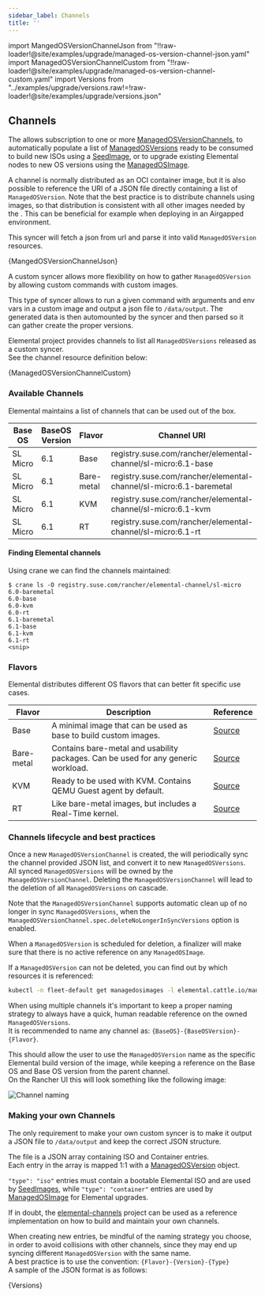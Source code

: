 ```yaml
---
sidebar_label: Channels
title: ''
---
```


<head>
  <link rel="canonical" href="https://elemental.docs.rancher.com/channels"/>
</head>

import MangedOSVersionChannelJson from "!!raw-loader!@site/examples/upgrade/managed-os-version-channel-json.yaml"
import ManagedOSVersionChannelCustom from "!!raw-loader!@site/examples/upgrade/managed-os-version-channel-custom.yaml"
import Versions from "../examples/upgrade/versions.raw!=!raw-loader!@site/examples/upgrade/versions.json"

## Channels

The <Vars name="elemental_operator_name"/> allows subscription to one or more [ManagedOSVersionChannels](./managedosversionchannel-reference.md), to automatically populate a list of [ManagedOSVersions](./managedosversion-reference.md) ready to be consumed to build new ISOs using a [SeedImage](./seedimage-reference.md), or to upgrade existing Elemental nodes to new OS versions using the [ManagedOSImage](./managedosimage-reference.md).  

A channel is normally distributed as an OCI container image, but it is also possible to reference the URI of a JSON file directly containing a list of `ManagedOSVersion`. Note that the best practice is to distribute channels using images, so that distribution is consistent with all other images needed by the <Vars name="elemental_operator_name"/>. This can be beneficial for example when deploying in an Airgapped environment.

<Tabs>
<TabItem value="jsonSyncer" label="Json syncer">

This syncer will fetch a json from url and parse it into valid `ManagedOSVersion` resources.

<CodeBlock language="yaml" title="managed-os-version-channel-json.yaml" showLineNumbers>{MangedOSVersionChannelJson}</CodeBlock>

</TabItem>
<TabItem value="customSyncer" label="Custom syncer">

A custom syncer allows more flexibility on how to gather `ManagedOSVersion` by allowing custom commands with custom images.

This type of syncer allows to run a given command with arguments and env vars in a custom image and output a json file to `/data/output`.
The generated data is then automounted by the syncer and then parsed so it can gather create the proper versions.

Elemental project provides channels to list all `ManagedOSVersions` released as a custom syncer.  
See the channel resource definition below:

<CodeBlock language="yaml" title="managed-os-version-channel.yaml" showLineNumbers>{ManagedOSVersionChannelCustom}</CodeBlock>

</TabItem>
</Tabs>

### Available Channels

Elemental maintains a list of channels that can be used out of the box.  

| Base OS          | BaseOS Version | Flavor     | Channel URI                                                        |
|------------------|----------------|------------|--------------------------------------------------------------------|
| SL Micro         | 6.1            | Base       | registry.suse.com/rancher/elemental-channel/sl-micro:6.1-base      |
| SL Micro         | 6.1            | Bare-metal | registry.suse.com/rancher/elemental-channel/sl-micro:6.1-baremetal |
| SL Micro         | 6.1            | KVM        | registry.suse.com/rancher/elemental-channel/sl-micro:6.1-kvm       |
| SL Micro         | 6.1            | RT         | registry.suse.com/rancher/elemental-channel/sl-micro:6.1-rt        |

#### Finding Elemental channels

Using crane we can find the channels maintained:

```
$ crane ls -O registry.suse.com/rancher/elemental-channel/sl-micro
6.0-baremetal
6.0-base
6.0-kvm
6.0-rt
6.1-baremetal
6.1-base
6.1-kvm
6.1-rt
<snip>
```

### Flavors

Elemental distributes different OS flavors that can better fit specific use cases.

| Flavor     | Description                                                                       | Reference                                                                                                |
|------------|-----------------------------------------------------------------------------------|----------------------------------------------------------------------------------------------------------|
| Base       | A minimal image that can be used as base to build custom images.                  | [Source](https://github.com/rancher/elemental/blob/v2.1.x/.obs/dockerfile/micro-base-os/Dockerfile)      |
| Bare-metal | Contains bare-metal and usability packages. Can be used for any generic workload. | [Source](https://github.com/rancher/elemental/blob/v2.1.x/.obs/dockerfile/micro-baremetal-os/Dockerfile) |
| KVM        | Ready to be used with KVM. Contains QEMU Guest agent by default.                  | [Source](https://github.com/rancher/elemental/blob/v2.1.x/.obs/dockerfile/micro-kvm-os/Dockerfile)       |
| RT         | Like bare-metal images, but includes a Real-Time kernel.                          | [Source](https://github.com/rancher/elemental/blob/v2.1.x/.obs/dockerfile/micro-rt-os/Dockerfile)        |

### Channels lifecycle and best practices

Once a new `ManagedOSVersionChannel` is created, the <Vars name="elemental_operator_name"/> will periodically sync the channel provided JSON list, and convert it to new `ManagedOSVersions`.  
All synced `ManagedOSVersions` will be owned by the `ManagedOSVersionChannel`. Deleting the `ManagedOSVersionChannel` will lead to the deletion of all `ManagedOSVersions` on cascade.  

Note that the `ManagedOSVersionChannel` supports automatic clean up of no longer in sync `ManagedOSVersions`, when the `ManagedOSVersionChannel.spec.deleteNoLongerInSyncVersions` option is enabled.  

When a `ManagedOSVersion` is scheduled for deletion, a finalizer will make sure that there is no active reference on any `ManagedOSImage`.  

If a `ManagedOSVersion` can not be deleted, you can find out by which resources it is referenced:  

```bash
kubectl -n fleet-default get managedosimages -l elemental.cattle.io/managed-os-version-name=my-deleted-os-version
```

When using multiple channels it's important to keep a proper naming strategy to always have a quick, human readable reference on the owned `ManagedOSVersions`.  
It is recommended to name any channel as: `{BaseOS}-{BaseOSVersion}-{Flavor}`.  

This should allow the user to use the `ManagedOSVersion` name as the specific Elemental build version of the image, while keeping a reference on the Base OS and Base OS version from the parent channel.  
On the Rancher UI this will look something like the following image:  

![Channel naming](images/channel-naming.png)

### Making your own Channels

The only requirement to make your own custom syncer is to make it output a JSON file to `/data/output` and keep the correct JSON structure.  

The file is a JSON array containing ISO and Container entries.  
Each entry in the array is mapped 1:1 with a [ManagedOSVersion](./managedosversion-reference.md) object.  

`"type": "iso"` entries must contain a bootable Elemental ISO and are used by [SeedImages](./seedimage-reference.md), while `"type": "container"` entries are used by [ManagedOSImage](./managedosimage-reference.md) for Elemental upgrades.  

If in doubt, the [elemental-channels](https://github.com/rancher-sandbox/elemental-channels) project can be used as a reference implementation on how to build and maintain your own channels.

When creating new entries, be mindful of the naming strategy you choose, in order to avoid collisions with other channels, since they may end up syncing different `ManagedOSVersion` with the same name.  
A best practice is to use the convention: `{Flavor}-{Version}-{Type}`  
A sample of the JSON format is as follows:  

<CodeBlock language="json" title="versions.json" showLineNumbers>{Versions}</CodeBlock>
